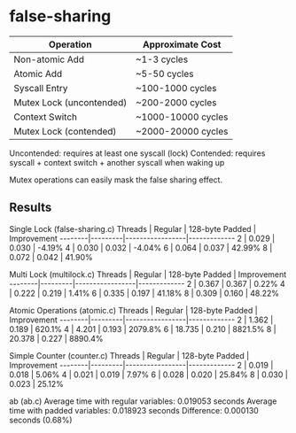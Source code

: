 # false-sharing

Operation                | Approximate Cost
------------------------ | ----------------
Non-atomic Add           | ~1-3 cycles
Atomic Add               | ~5-50 cycles
Syscall Entry            | ~100-1000 cycles
Mutex Lock (uncontended) | ~200-2000 cycles
Context Switch           | ~1000-10000 cycles
Mutex Lock (contended)   | ~2000-20000 cycles

Uncontended: requires at least one syscall (lock)
Contended: requires syscall + context switch + another syscall when waking up

Mutex operations can easily mask the false sharing effect. 

## Results

Single Lock (false-sharing.c)
Threads | Regular | 128-byte Padded | Improvement
--------|---------|-----------------|-------------
2       | 0.029   | 0.030          | -4.19%
4       | 0.030   | 0.032          | -4.04%
6       | 0.064   | 0.037          | 42.99%
8       | 0.072   | 0.042          | 41.90%

Multi Lock (multilock.c)
Threads | Regular | 128-byte Padded | Improvement
--------|---------|-----------------|-------------
2       | 0.367   | 0.367          | 0.22%
4       | 0.222   | 0.219          | 1.41%
6       | 0.335   | 0.197          | 41.18%
8       | 0.309   | 0.160          | 48.22%

Atomic Operations (atomic.c)
Threads | Regular | 128-byte Padded | Improvement
--------|---------|-----------------|-------------
2       | 1.362   | 0.189           | 620.1%
4       | 4.201   | 0.193           | 2079.8%
6       | 18.735  | 0.210           | 8821.5%
8       | 20.378  | 0.227           | 8890.4%

Simple Counter (counter.c)
Threads | Regular | 128-byte Padded | Improvement
--------|---------|-----------------|-------------
2       | 0.019   | 0.018           | 5.06%
4       | 0.021   | 0.019           | 7.97%
6       | 0.028   | 0.020           | 25.84%
8       | 0.030   | 0.023           | 25.12%

ab (ab.c)
Average time with regular variables: 0.019053 seconds
Average time with padded variables: 0.018923 seconds
Difference: 0.000130 seconds (0.68%)
